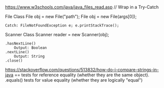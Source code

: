 https://www.w3schools.com/java/java_files_read.asp
// Wrap in a Try-Catch

File Class
    File obj = new File("path");
    File obj = new File(args[0]);
    
    Catch: FileNotFoundException e; e.printStackTrace();

Scanner Class
    Scanner reader = new Scanner(obj);
    
    .hasNextLine()
        Output: Boolean
    .nextLine()
        Output: String
    .close()
        
https://stackoverflow.com/questions/513832/how-do-i-compare-strings-in-java
    == tests for reference equality (whether they are the same object).
    .equals() tests for value equality (whether they are logically "equal")
